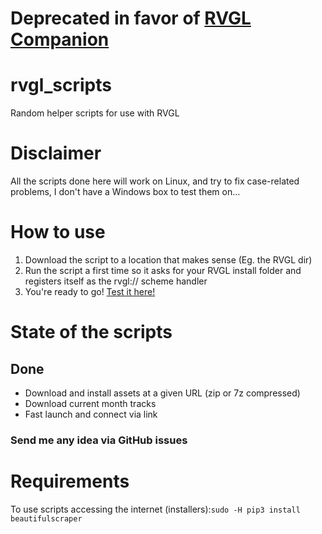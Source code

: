 # Deprecated in favor of [RVGL Companion](https://github.com/Nico264/RVGL-Companion)

# rvgl_scripts
Random helper scripts for use with RVGL

# Disclaimer
All the scripts done here will work on Linux, and try to fix case-related problems, I don't have a Windows box to test them on…

# How to use
 1. Download the script to a location that makes sense (Eg. the RVGL dir)
 2. Run the script a first time so it asks for your RVGL install folder and registers itself as the rvgl:// scheme handler
 3. You're ready to go! [Test it here!](https://www.nicolas-guichard.ovh/rvgl/launch "Launch RVGL")

# State of the scripts
## Done
 - Download and install assets at a given URL (zip or 7z compressed)
 - Download current month tracks
 - Fast launch and connect via link

### Send me any idea via GitHub issues

# Requirements
To use scripts accessing the internet (installers):`sudo -H pip3 install beautifulscraper`
